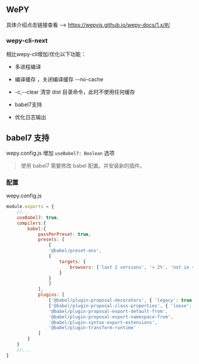 ## WePY

具体介绍点击链接查看 --> https://wepyjs.github.io/wepy-docs/1.x/#/

### wepy-cli-next

相比wepy-cli增加/优化以下功能：

* 多进程编译
* 编译缓存 ，关闭编译缓存 --no-cache
* -c,--clear 清空 dist 目录命令，此时不使用任何缓存
* babel7支持

* 优化日志输出

## babel7 支持

wepy.config.js 增加 `useBabel7: Boolean` 选项

> 使用 babel7 需要修改 babel 配置。并安装新的插件。

### 配置

wepy.config.js

```javascript
module.exports = {
    //...
    useBabel7: true,
    compilers:{
        babel:{
            passPerPreset: true,
            presets: [
                [
                '@babel/preset-env',
                {
                    targets: {
                        browsers: ['last 2 versions', '> 2%', 'not ie <= 11']
                    }
                }
                ]
            ],
            plugins: [
                ['@babel/plugin-proposal-decorators', { 'legacy': true }],
                ['@babel/plugin-proposal-class-properties', { 'loose': true }],
                '@babel/plugin-proposal-export-default-from',
                '@babel/plugin-proposal-export-namespace-from',
                '@babel/plugin-syntax-export-extensions',
                '@babel/plugin-transform-runtime'
            ]
        }
    }
    //...
}
```